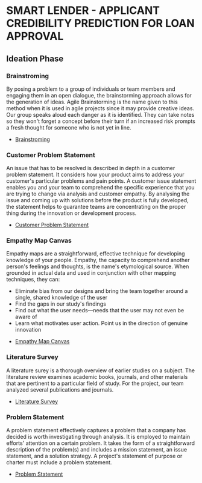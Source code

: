 
# SMART LENDER - APPLICANT CREDIBILITY PREDICTION FOR LOAN APPROVAL

## Ideation Phase

### Brainstroming

By posing a problem to a group of individuals or team members and engaging them in an open dialogue, the brainstorming approach allows for the generation of ideas. Agile Brainstorming is the name given to this method when it is used in agile projects since it may provide creative ideas. Our group speaks aloud each danger as it is identified. They can take notes so they won't forget a concept before their turn if an increased risk prompts a fresh thought for someone who is not yet in line.

- [Brainstroming](https://github.com/IBM-EPBL/IBM-Project-43797-1660719685/blob/main/Project%20Design%20%26%20Planning/Ideation%20Phase/Brainstorming-%20Idea%20Generation-%20Prioritization.pdf)

### Customer Problem Statement

An issue that has to be resolved is described in depth in a customer problem statement. It considers how your product aims to address your customer's particular problems and pain points. A customer issue statement enables you and your team to comprehend the specific experience that you are trying to change via analysis and customer empathy. By analysing the issue and coming up with solutions before the product is fully developed, the statement helps to guarantee teams are concentrating on the proper thing during the innovation or development process.

- [Customer Problem Statement](https://github.com/IBM-EPBL/IBM-Project-43797-1660719685/blob/main/Project%20Design%20%26%20Planning/Ideation%20Phase/Customer%20Problem%20Statement.pdf)

### Empathy Map Canvas

Empathy maps are a straightforward, effective technique for developing knowledge of your people. Empathy, the capacity to comprehend another person's feelings and thoughts, is the name's etymological source. When grounded in actual data and used in conjunction with other mapping techniques, they can:
 * Eliminate bias from our designs and bring the team together around a single, shared knowledge of the user
 * Find the gaps in our study's findings
 * Find out what the user needs—needs that the user may not even be aware of
 * Learn what motivates user action. Point us in the direction of genuine innovation

- [Empathy Map Canvas](https://github.com/IBM-EPBL/IBM-Project-43797-1660719685/blob/main/Project%20Design%20%26%20Planning/Ideation%20Phase/Empathy%20Map%20Canvas.pdf)

### Literature Survey

A literature surey is a thorough overview of earlier studies on a subject. The literature review examines academic books, journals, and other materials that are pertinent to a particular field of study. For the project, our team analyzed several publications and journals.

- [Literature Survey](https://github.com/IBM-EPBL/IBM-Project-43797-1660719685/blob/main/Project%20Design%20%26%20Planning/Ideation%20Phase/Literature%20Survey-SL.pdf)

### Problem Statement

A problem statement effectively captures a problem that a company has decided is worth investigating through analysis. It is employed to maintain efforts' attention on a certain problem. It takes the form of a straightforward description of the problem(s) and includes a mission statement, an issue statement, and a solution strategy. A project's statement of purpose or charter must include a problem statement. 

- [Problem Statement](https://github.com/IBM-EPBL/IBM-Project-43797-1660719685/blob/main/Project%20Design%20%26%20Planning/Ideation%20Phase/Problem%20Statement.pdf)
